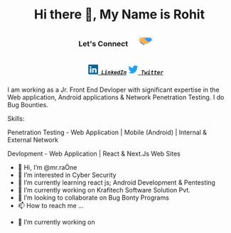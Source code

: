
<h1 align="center">
  Hi there 👋, My Name is Rohit
</h1>

<h3 align="center">Let's Connect <img src="https://github.com/mr-raOne/mr-raOne/blob/21a714be4fe1fe9e1b60e42d587b97369d706fa8/handshake.gif" height="32px"></h3>
<h5 align="center">
  <code>
    <a href="https://www.linkedin.com/in/rohit-gawade-b938b41aa" title="LinkedIn Profile"><img height="22" width="22" src="https://github.com/mr-raOne/mr-raOne/blob/21abc81e87f977e051b06b11b95e3a216e0eae5a/linkedin.svg"> LinkedIn</a></code>
  <code><a href="https://twitter.com/mr_cybOr9?t=g7D-P5x5ApZCK7esAp1I9w&s=08" title="Twitter Profile"><img height="22" width="22" src="https://github.com/mr-raOne/mr-raOne/blob/21abc81e87f977e051b06b11b95e3a216e0eae5a/twitter.svg"> Twitter</a></code>
 <!-- <code><a href="https://www.instagram.com/rrr/" title="Instagram Profile"><img height="22" width="22" src="https://github.com/mr-raOne/mr-raOne/blob/21abc81e87f977e051b06b11b95e3a216e0eae5a/instagram.svg"> Instagram</a></code>
  <code><a href="https://www.twitch.tv/rrr"><img alt="Twitch" title="Twitch" height="22" width="22" src="https://github.com/mr-raOne/mr-raOne/blob/21abc81e87f977e051b06b11b95e3a216e0eae5a/twitch.svg"> Twitch</a></code>
  <code><a href="https://www.youtube.com/c/rrr"><img alt="YouTube" title="YouTube" height="22" width="22" src="https://github.com/mr-raOne/mr-raOne/blob/21abc81e87f977e051b06b11b95e3a216e0eae5a/youtube.svg"> YouTube</a></code> -->
</h5>

I am working as a Jr. Front End Devloper with significant expertise in the Web application, Android applications & Network Penetration Testing. I do Bug Bounties.

Skills:

  Penetration Testing - Web Application | Mobile (Android) | Internal & External Network
  
  Devlopment - Web Application | React & Next.Js Web Sites

  
- 👋 Hi, I’m @mr.raÖne
- 👀 I’m interested in Cyber Security
- 🌱 I’m currently learning react js; Android Development & Pentesting
- 🔭 I’m currently working on Krafitech Software Solution Pvt.
- 💞️ I’m looking to collaborate on Bug Bonty Programs
- 📫 How to reach me ...


<!-- project show
<a href="https://github.com/Dheerajmadhukar/Lilly" target="_blank">
  <img align="center" src="https://github-readme-stats.vercel.app/api/pin/?username=Dheerajmadhukar&repo=Lilly&theme=dracula" />
</a> -->



<!-- <h2>Live Sessions</h2>

 <a href="https://www.youtube.com/watch?v=oiZYSYI2WQE">HTTP/2 Request Smuggling Bash Automation</a><br> -->




 <!--<h2>Public CTF/Labs</h2>

-  Prototype Pollution Vulnerability Chaining

  [![Readme Card](https://github-readme-stats.vercel.app/api/pin/?username=Dheerajmadhukar&repo=Prototype-Pollution-Lab_me_dheeraj&show_owner=true)](https://github.com/Dheerajmadhukar/Prototype-Pollution-Lab_me_dheeraj) -->


<!-- <h2>Upcoming Sessions [ # ] </h2>
 <img src = "https://github.com/Dheerajmadhukar/Dheerajmadhukar/blob/main/img/talk%20dheeraj.png" width = 400 /> -->



<!-- <h2>Write-ups</h2>

 <a href="https://infosecwriteups.com/do-it-asap-9d1847472bc8">Full ATO [Account Takeover] $$$</a><br> -->


- 🔭 I’m currently working on
 
 <!-- [![Readme Card](https://github-readme-stats.vercel.ap) -->

</div>
